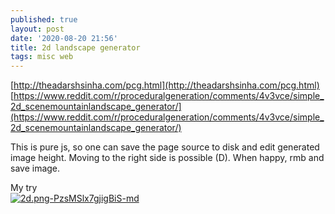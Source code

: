 ```yaml
---
published: true
layout: post
date: '2020-08-20 21:56'
title: 2d landscape generator
tags: misc web
---
```

[http://theadarshsinha.com/pcg.html](http://theadarshsinha.com/pcg.html)  
[https://www.reddit.com/r/proceduralgeneration/comments/4v3vce/simple_2d_scenemountainlandscape_generator/](https://www.reddit.com/r/proceduralgeneration/comments/4v3vce/simple_2d_scenemountainlandscape_generator/)

This is pure js, so one can save the page source to disk and edit generated image height. Moving to the right side is possible (D). When happy, rmb and save image.

My try  
[![2d.png-PzsMSlx7gjigBiS-md](https://i.imgur.com/LZF5dZel.png)](https://i.imgur.com/LZF5dZe.png)
